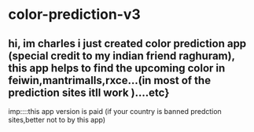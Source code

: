 # color-prediction-v3
hi,
im charles 
i just created color prediction app (special credit to my indian friend raghuram),
this app helps to find the upcoming  color in feiwin,mantrimalls,rxce...(in most of the prediction sites itll work )....etc}
-----------------------------------------------------------------------------------------------------------------------------------


imp::::this app version is paid (if your country is banned predction sites,better not to by this app) 



